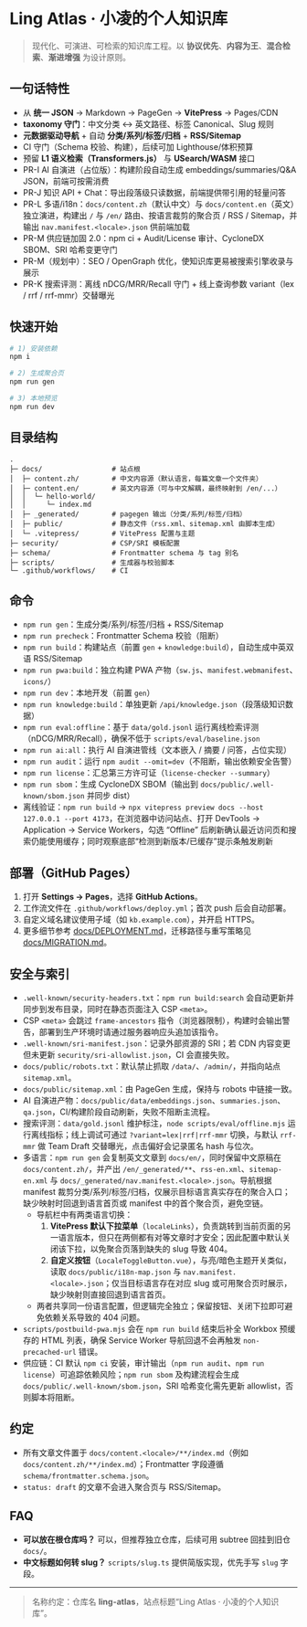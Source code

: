 # Ling Atlas · 小凌的个人知识库

> 现代化、可演进、可检索的知识库工程。以 **协议优先**、**内容为王**、**混合检索**、**渐进增强** 为设计原则。

## 一句话特性
- 从 **统一 JSON** → Markdown → PageGen → **VitePress** → Pages/CDN
- **taxonomy 守门**：中文分类 ↔ 英文路径、标签 Canonical、Slug 规则
- **元数据驱动导航** + 自动 **分类/系列/标签/归档** + **RSS/Sitemap**
- CI 守门（Schema 校验、构建），后续可加 Lighthouse/体积预算
- 预留 **L1 语义检索（Transformers.js）** 与 **USearch/WASM** 接口
- PR-I AI 自演进（占位版）：构建阶段自动生成 embeddings/summaries/Q&A JSON，前端可按需消费
- PR-J 知识 API + Chat：导出段落级只读数据，前端提供带引用的轻量问答
- PR-L 多语/i18n：`docs/content.zh`（默认中文）与 `docs/content.en`（英文）独立演进，构建出 `/` 与 `/en/` 路由、按语言裁剪的聚合页 / RSS / Sitemap，并输出 `nav.manifest.<locale>.json` 供前端加载
- PR-M 供应链加固 2.0：npm ci + Audit/License 审计、CycloneDX SBOM、SRI 哈希变更守门
- PR-M（规划中）：SEO / OpenGraph 优化，使知识库更易被搜索引擎收录与展示
- PR-K 搜索评测：离线 nDCG/MRR/Recall 守门 + 线上查询参数 variant（lex / rrf / rrf-mmr）交替曝光

## 快速开始
```bash
# 1) 安装依赖
npm i

# 2) 生成聚合页
npm run gen

# 3) 本地预览
npm run dev
```

## 目录结构
```
.
├─ docs/                 # 站点根
│  ├─ content.zh/        # 中文内容源（默认语言，每篇文章一个文件夹）
│  ├─ content.en/        # 英文内容源（可与中文解耦，最终映射到 /en/...）
│  │  └─ hello-world/
│  │     └─ index.md
│  ├─ _generated/        # pagegen 输出（分类/系列/标签/归档）
│  ├─ public/            # 静态文件（rss.xml、sitemap.xml 由脚本生成）
│  └─ .vitepress/        # VitePress 配置与主题
├─ security/             # CSP/SRI 模板配置
├─ schema/               # Frontmatter schema 与 tag 别名
├─ scripts/              # 生成器与校验脚本
└─ .github/workflows/    # CI
```

## 命令
- `npm run gen`：生成分类/系列/标签/归档 + RSS/Sitemap
- `npm run precheck`：Frontmatter Schema 校验（阻断）
- `npm run build`：构建站点（前置 `gen` + `knowledge:build`），自动生成中英双语 RSS/Sitemap
- `npm run pwa:build`：独立构建 PWA 产物（`sw.js`、`manifest.webmanifest`、`icons/`）
- `npm run dev`：本地开发（前置 `gen`）
- `npm run knowledge:build`：单独更新 `/api/knowledge.json`（段落级知识数据）
- `npm run eval:offline`：基于 `data/gold.jsonl` 运行离线检索评测（nDCG/MRR/Recall），确保不低于 `scripts/eval/baseline.json`
- `npm run ai:all`：执行 AI 自演进管线（文本嵌入 / 摘要 / 问答，占位实现）
- `npm run audit`：运行 `npm audit --omit=dev`（不阻断，输出依赖安全告警）
- `npm run license`：汇总第三方许可证（`license-checker --summary`）
- `npm run sbom`：生成 CycloneDX SBOM（输出到 `docs/public/.well-known/sbom.json` 并同步 dist）
- 离线验证：`npm run build` → `npx vitepress preview docs --host 127.0.0.1 --port 4173`，在浏览器中访问站点、打开 DevTools → Application → Service Workers，勾选 “Offline” 后刷新确认最近访问页和搜索仍能使用缓存；同时观察底部“检测到新版本/已缓存”提示条触发刷新

## 部署（GitHub Pages）
1. 打开 **Settings → Pages**，选择 **GitHub Actions**。
2. 工作流文件在 `.github/workflows/deploy.yml`；首次 push 后会自动部署。
3. 自定义域名建议使用子域（如 `kb.example.com`），并开启 HTTPS。
4. 更多细节参考 [docs/DEPLOYMENT.md](docs/DEPLOYMENT.md)，迁移路径与重写策略见 [docs/MIGRATION.md](docs/MIGRATION.md)。

## 安全与索引
- `.well-known/security-headers.txt`：`npm run build:search` 会自动更新并同步到发布目录，同时在静态页面注入 CSP `<meta>`。
- CSP `<meta>` 会跳过 `frame-ancestors` 指令（浏览器限制），构建时会输出警告，部署到生产环境时请通过服务器响应头追加该指令。
- `.well-known/sri-manifest.json`：记录外部资源的 SRI；若 CDN 内容变更但未更新 `security/sri-allowlist.json`，CI 会直接失败。
- `docs/public/robots.txt`：默认禁止抓取 `/data/`、`/admin/`，并指向站点 `sitemap.xml`。
- `docs/public/sitemap.xml`：由 PageGen 生成，保持与 robots 中链接一致。
- AI 自演进产物：`docs/public/data/embeddings.json`、`summaries.json`、`qa.json`，CI/构建阶段自动刷新，失败不阻断主流程。
- 搜索评测：`data/gold.jsonl` 维护标注，`node scripts/eval/offline.mjs` 运行离线指标；线上调试可通过 `?variant=lex|rrf|rrf-mmr` 切换，与默认 `rrf-mmr` 做 Team Draft 交替曝光，点击偏好会记录匿名 hash 与位次。
- 多语言：`npm run gen` 会复制英文文章到 `docs/en/`，同时保留中文原稿在 `docs/content.zh/`，并产出 `/en/_generated/**`、`rss-en.xml`、`sitemap-en.xml` 与 `docs/_generated/nav.manifest.<locale>.json`。导航根据 manifest 裁剪分类/系列/标签/归档，仅展示目标语言真实存在的聚合入口；缺少映射时回退到语言首页或 manifest 中的首个聚合页，避免空链。
  - 导航栏中有两类语言切换：
    1. **VitePress 默认下拉菜单**（`localeLinks`），负责跳转到当前页面的另一语言版本，但只在两侧都有对等文章时才安全；因此配置中默认关闭该下拉，以免聚合页落到缺失的 slug 导致 404。
    2. **自定义按钮**（`LocaleToggleButton.vue`），与亮/暗色主题开关类似，读取 `docs/public/i18n-map.json` 与 `nav.manifest.<locale>.json`；仅当目标语言存在对应 slug 或可用聚合页时展示，缺少映射则直接回退到语言首页。
  - 两者共享同一份语言配置，但逻辑完全独立；保留按钮、关闭下拉即可避免依赖关系导致的 404 问题。
- `scripts/postbuild-pwa.mjs` 会在 `npm run build` 结束后补全 Workbox 预缓存的 HTML 列表，确保 Service Worker 导航回退不会再触发 `non-precached-url` 错误。
- 供应链：CI 默认 `npm ci` 安装，审计输出（`npm run audit`、`npm run license`）可追踪依赖风险；`npm run sbom` 及构建流程会生成 `docs/public/.well-known/sbom.json`，SRI 哈希变化需先更新 allowlist，否则脚本将阻断。

## 约定
- 所有文章文件置于 `docs/content.<locale>/**/index.md`（例如 `docs/content.zh/**/index.md`）；Frontmatter 字段遵循 `schema/frontmatter.schema.json`。
- `status: draft` 的文章不会进入聚合页与 RSS/Sitemap。

## FAQ
- **可以放在根仓库吗？** 可以，但推荐独立仓库，后续可用 subtree 回挂到旧仓 `docs/`。
- **中文标题如何转 slug？** `scripts/slug.ts` 提供简版实现，优先手写 `slug` 字段。

---

> 名称约定：仓库名 **ling-atlas**，站点标题“Ling Atlas · 小凌的个人知识库”。
